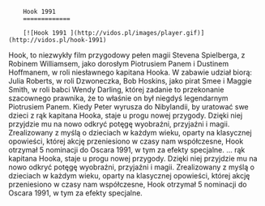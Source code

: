 
        Hook 1991 
        =============
        
        [![Hook 1991 ](http://vidos.pl/images/player.gif)](http://vidos.pl/hook-1991)
        
        
 Hook, to niezwykły film przygodowy pełen magii Stevena Spielberga, z Robinem Williamsem, jako dorosłym Piotrusiem Panem i Dustinem Hoffmanem, w roli niesławnego kapitana Hooka. W zabawie udział biorą: Julia Roberts, w roli Dzwoneczka, Bob Hoskins, jako pirat Smee i Maggie Smith, w roli babci Wendy Darling, której zadanie to przekonanie szacownego prawnika, że to właśnie on był niegdyś legendarnym Piotrusiem Panem. Kiedy Peter wyrusza do Nibylandii, by uratować swe dzieci z rąk kapitana Hooka, staje u progu nowej przygody. Dzięki niej przyjdzie mu na nowo odkryć potęgę wyobraźni, przyjaźni i magii. Zrealizowany z myślą o dzieciach w każdym wieku, oparty na klasycznej opowieści, której akcję przeniesiono w czasy nam współczesne, Hook otrzymał 5 nominacji do Oscara 1991, w tym za efekty specjalne.   ... rąk kapitana Hooka, staje u progu nowej przygody. Dzięki niej przyjdzie mu na nowo odkryć potęgę wyobraźni, przyjaźni i magii. Zrealizowany z myślą o dzieciach w każdym wieku, oparty na klasycznej opowieści, której akcję przeniesiono w czasy nam współczesne, Hook otrzymał 5 nominacji do Oscara 1991, w tym za efekty specjalne.
    
